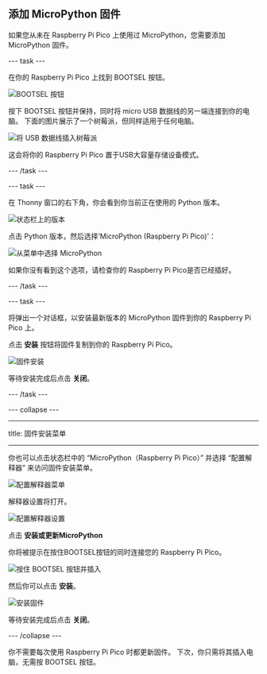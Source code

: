 ## 添加 MicroPython 固件

如果您从未在 Raspberry Pi Pico 上使用过 MicroPython，您需要添加 MicroPython 固件。

--- task ---

在你的 Raspberry Pi Pico 上找到 BOOTSEL 按钮。

![BOOTSEL 按钮](images/Pico-bootsel.png)

按下 BOOTSEL 按钮并保持，同时将 micro USB 数据线的另一端连接到你的电脑。 下面的图片展示了一个树莓派，但同样适用于任何电脑。

![将 USB 数据线插入树莓派](images/Pico-Raspberry-Pi-4-Plug.png)

这会将你的 Raspberry Pi Pico 置于USB大容量存储设备模式。

--- /task ---

--- task ---

在 Thonny 窗口的右下角，你会看到你当前正在使用的 Python 版本。

![状态栏上的版本](images/thonny-status-bar-version.png)

点击 Python 版本，然后选择'MicroPython (Raspberry Pi Pico)'：

![从菜单中选择 MicroPython](images/thonny-micropython-pico-menu.png)

如果你没有看到这个选项，请检查你的 Raspberry Pi Pico是否已经插好。

--- /task ---

--- task ---

将弹出一个对话框，以安装最新版本的 MicroPython 固件到你的 Raspberry Pi Pico 上。

点击 **安装** 按钮将固件复制到你的 Raspberry Pi Pico。

![固件安装](images/thonny-install-micropython-pico.png)

等待安装完成后点击 **关闭**。

--- /task ---


--- collapse ---

---

title: 固件安装菜单

---

你也可以点击状态栏中的 “MicroPython（Raspberry Pi Pico）” 并选择 “配置解释器” 来访问固件安装菜单。

![配置解释器菜单](images/thonny-configure-interpreter.png)

解释器设置将打开。

![配置解释器设置](images/thonny-interpreter-settings.png)

点击 **安装或更新MicroPython**

你将被提示在按住BOOTSEL按钮的同时连接您的 Raspberry Pi Pico。

![按住 BOOTSEL 按钮并插入](images/thonny-bootsel.png)

然后你可以点击 **安装**。

![安装固件](images/thonny-firmware-install.png)

等待安装完成后点击 **关闭**。

--- /collapse ---

你不需要每次使用 Raspberry Pi Pico 时都更新固件。 下次，你只需将其插入电脑，无需按 BOOTSEL 按钮。
